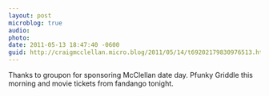 ```yaml
---
layout: post
microblog: true
audio: 
photo: 
date: 2011-05-13 18:47:40 -0600
guid: http://craigmcclellan.micro.blog/2011/05/14/t69202179830976513.html
---
```

Thanks to groupon for sponsoring McClellan date day. Pfunky Griddle this morning and movie tickets from fandango tonight.
